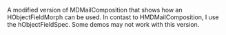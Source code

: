 A modified version of MDMailComposition that shows how an HObjectFieldMorph can be used.
In contast to HMDMailComposition, I use the hObjectFieldSpec. Some demos may not work with this version.